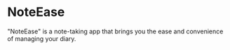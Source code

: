 # NoteEase
"NoteEase" is a note-taking app that brings you the ease and convenience of managing your diary.
